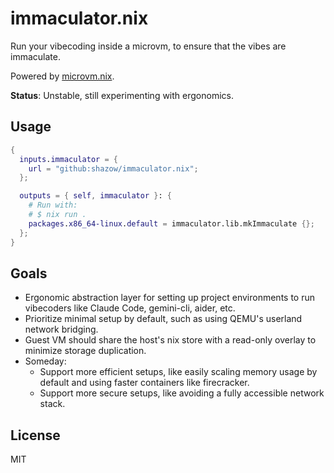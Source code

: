 # immaculator.nix

Run your vibecoding inside a microvm, to ensure that the vibes are immaculate.

Powered by [microvm.nix](https://github.com/astro/microvm.nix).

**Status**: Unstable, still experimenting with ergonomics.

## Usage

```nix
{
  inputs.immaculator = {
    url = "github:shazow/immaculator.nix";
  };

  outputs = { self, immaculator }: {
    # Run with:
    # $ nix run .
    packages.x86_64-linux.default = immaculator.lib.mkImmaculate {};
  };
}
```

## Goals

- Ergonomic abstraction layer for setting up project environments to run vibecoders like Claude Code, gemini-cli, aider, etc.
- Prioritize minimal setup by default, such as using QEMU's userland network bridging.
- Guest VM should share the host's nix store with a read-only overlay to minimize storage duplication.
- Someday:
    - Support more efficient setups, like easily scaling memory usage by default and using faster containers like firecracker.
    - Support more secure setups, like avoiding a fully accessible network stack.


## License

MIT
